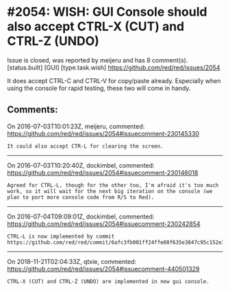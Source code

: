 
#2054: WISH: GUI Console should also accept CTRL-X (CUT) and CTRL-Z (UNDO)
================================================================================
Issue is closed, was reported by meijeru and has 8 comment(s).
[status.built] [GUI] [type.task.wish]
<https://github.com/red/red/issues/2054>

It does accept CTRL-C and CTRL-V for copy/paste already. Especially when using the console for rapid testing, these two will come in handy.



Comments:
--------------------------------------------------------------------------------

On 2016-07-03T10:01:23Z, meijeru, commented:
<https://github.com/red/red/issues/2054#issuecomment-230145330>

    It could also accept CTR-L for clearing the screen.

--------------------------------------------------------------------------------

On 2016-07-03T10:20:40Z, dockimbel, commented:
<https://github.com/red/red/issues/2054#issuecomment-230146018>

    Agreed for CTRL-L, though for the other too, I'm afraid it's too much work, so it will wait for the next big iteration on the console (we plan to port more console code from R/S to Red).

--------------------------------------------------------------------------------

On 2016-07-04T09:09:01Z, dockimbel, commented:
<https://github.com/red/red/issues/2054#issuecomment-230242854>

    CTRL-L is now implemented by commit https://github.com/red/red/commit/6afc3fb001ff24ffe08f635e3847c95c152e108f.

--------------------------------------------------------------------------------

On 2018-11-21T02:04:33Z, qtxie, commented:
<https://github.com/red/red/issues/2054#issuecomment-440501329>

    CTRL-X (CUT) and CTRL-Z (UNDO) are implemented in new gui console.

